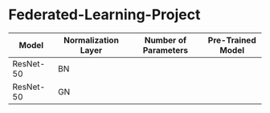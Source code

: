 # Federated-Learning-Project

| Model       | Normalization Layer | Number of Parameters | Pre-Trained Model |
| ----------- | ------------------- | -------------------- | ----------------- |
| ResNet-50   |        BN           |                      |                   |
| ResNet-50   |        GN           |                      |                   |
